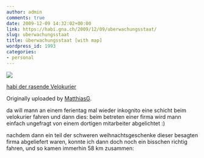 ```yaml
---
author: admin
comments: true
date: 2009-12-09 14:32:02+00:00
link: https://habi.gna.ch/2009/12/09/uberwachungsstaat/
slug: uberwachungsstaat
title: überwachungsstaat [with map]
wordpress_id: 1993
categories:
- personal
---
```



 [![](http://farm3.static.flickr.com/2499/4170687873_eedbe82668_m.jpg)](http://www.flickr.com/photos/matthiasg/4170687873/)
   

 
  [habi der rasende Velokurier](http://www.flickr.com/photos/matthiasg/4170687873/)
    

  Originally uploaded by [MatthiasG](http://www.flickr.com/people/matthiasg/).
 



da will mann an einem ferientag mal wieder inkognito eine schicht beim velokurier fahren und dann dies: beim betreten einer firma wird mann einfach ungefragt von einem dortigen mitarbeiter abgelichtet :)
  

nachdem dann ein teil der schweren weihnachtsgeschenke dieser besagten firma abgeliefert waren, konnte ich dann doch noch ein bisschen richtig fahren, und so kamen immerhin 58 km zusammen:


